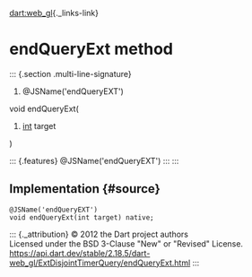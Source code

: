[dart:web\_gl](../../dart-web_gl/dart-web_gl-library){._links-link}

endQueryExt method
==================

::: {.section .multi-line-signature}
<div>

1.  \@JSName(\'endQueryEXT\')

</div>

void endQueryExt(

1.  [int](../../dart-core/int-class) target

)

::: {.features}
\@JSName(\'endQueryEXT\')
:::
:::

Implementation {#source}
--------------

``` {.language-dart data-language="dart"}
@JSName('endQueryEXT')
void endQueryExt(int target) native;
```

::: {._attribution}
© 2012 the Dart project authors\
Licensed under the BSD 3-Clause \"New\" or \"Revised\" License.\
<https://api.dart.dev/stable/2.18.5/dart-web_gl/ExtDisjointTimerQuery/endQueryExt.html>
:::
